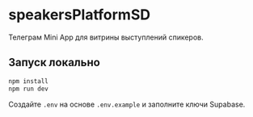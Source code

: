 # speakersPlatformSD

Телеграм Mini App для витрины выступлений спикеров.

## Запуск локально

```bash
npm install
npm run dev
```

Создайте `.env` на основе `.env.example` и заполните ключи Supabase.
